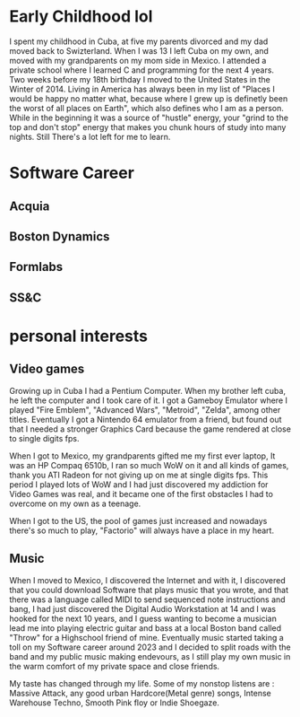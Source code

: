 # Early Childhood lol

I spent my childhood in Cuba, at five my parents divorced and my dad moved back to Swizterland. When I was 13 I left Cuba on my own, and moved with my grandparents on my mom side in Mexico. I attended a private school where I learned C and programming for the next 4 years. Two weeks before my 18th birthday I moved to the United States in the Winter of 2014. Living in America has always been in my list of "Places I would be happy no matter what, because where I grew up is definetly been the worst of all places on Earth", which also defines who I am as a person. While in the beginning it was a source of "hustle" energy, your "grind to the top and don't stop" energy that makes you chunk hours of study into many nights. Still There's a lot left for me to learn.

# Software Career

## Acquia
## Boston Dynamics
## Formlabs
## SS&C

# personal interests

## Video games

Growing up in Cuba I had a Pentium Computer. When my brother left cuba, he left the computer and I took care of it. I got a Gameboy Emulator where I played "Fire Emblem", "Advanced Wars", "Metroid", "Zelda", among other titles. Eventually I got a Nintendo 64 emulator from a friend, but found out that I needed a stronger Graphics Card because the game rendered at close to single digits fps.

When I got to Mexico, my grandparents gifted me my first ever laptop, It was an HP Compaq 6510b, I ran so much WoW on it and all kinds of games, thank you ATI Radeon for not giving up on me at single digits fps. This period I played lots of WoW and I had just discovered my addiction for Video Games was real, and it became one of the first obstacles I had to overcome on my own as a teenage.

When I got to the US, the pool of games just increased and nowadays there's so much to play, "Factorio" will always have a place in my heart.

## Music

When I moved to Mexico, I discovered the Internet and with it, I discovered that you could download Software that plays music that you wrote, and that there was a language called MIDI to send sequenced note instructions and bang, I had just discovered the Digital Audio Workstation at 14 and I was hooked for the next 10 years, and I guess wanting to become a musician lead me into playing electric guitar and bass at a local Boston band called "Throw" for a Highschool friend of mine. Eventually music started taking a toll on my Software career around 2023 and I decided to split roads with the band and my public music making endevours, as I still play my own music in the warm comfort of my private space and close friends. 

My taste has changed through my life. Some of my nonstop listens are : Massive Attack, any good urban Hardcore(Metal genre) songs, Intense Warehouse Techno, Smooth Pink floy or Indie Shoegaze.
